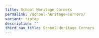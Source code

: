 ```yaml
---
title: School Heritage Corners
permalink: /school-heritage-corners/
variant: tiptap
description: ""
third_nav_title: School Heritage Corners
---
```

